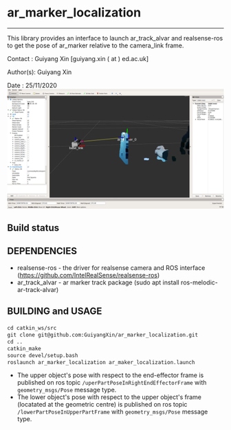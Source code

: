 # ar_marker_localization
-----------------------------------------------------------------

This library provides an interface to launch ar_track_alvar and realsense-ros to get the pose of ar_marker relative to the camera_link frame.

Contact  : Guiyang Xin [guiyang.xin ( at ) ed.ac.uk]

Author(s): Guiyang Xin

Date     : 25/11/2020
![Camera in Rviz](doc/coverPhoto.png?raw=true "Camera in Rviz")
## Build status

DEPENDENCIES
-----------------------------------------------------------------
* realsense-ros - the driver for realsense camera and ROS interface (https://github.com/IntelRealSense/realsense-ros)
* ar_track_alvar - ar marker track package (sudo apt install ros-melodic-ar-track-alvar)

BUILDING and USAGE
--------------------
```
cd catkin_ws/src
git clone git@github.com:GuiyangXin/ar_marker_localization.git
cd ..
catkin_make
source devel/setup.bash
roslaunch ar_marker_localization ar_maker_localization.launch
```
* The upper object's pose with respect to the end-effector frame is published on ros topic `/uperPartPoseInRightEndEffectorFrame` with ``geometry_msgs/Pose`` message type.
* The lower object's pose with respect to the upper object's frame (locatated at the geometric centre) is published on ros topic `/lowerPartPoseInUpperPartFrame` with ``geometry_msgs/Pose`` message type.


